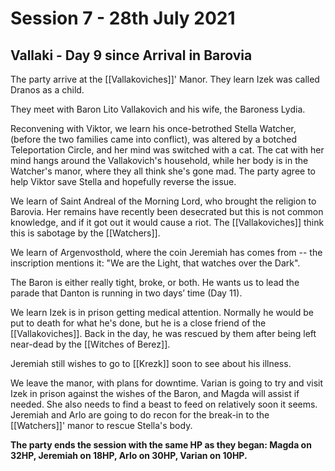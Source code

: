 # Session 7 - 28th July 2021

## Vallaki - Day 9 since Arrival in Barovia

The party arrive at the [[Vallakoviches]]' Manor. They learn Izek was called Dranos as a child.

They meet with Baron Lito Vallakovich and his wife, the Baroness Lydia.

Reconvening with Viktor, we learn his once-betrothed Stella Watcher, (before the two families came into conflict), was altered by a botched Teleportation Circle, and her mind was switched with a cat. The cat with her mind hangs around the Vallakovich's household, while her body is in the Watcher's manor, where they all think she's gone mad. The party agree to help Viktor save Stella and hopefully reverse the issue.

We learn of Saint Andreal of the Morning Lord, who brought the religion to Barovia. Her remains have recently been desecrated but this is not common knowledge, and if it got out it would cause a riot. The [[Vallakoviches]] think this is sabotage by the [[Watchers]].

We learn of Argenvosthold, where the coin Jeremiah has comes from -- the inscription mentions it: "We are the Light, that watches over the Dark".

The Baron is either really tight, broke, or both. He wants us to lead the parade that Danton is running in two days’ time (Day 11).

We learn Izek is in prison getting medical attention. Normally he would be put to death for what he's done, but he is a close friend of the [[Vallakoviches]]. Back in the day, he was rescued by them after being left near-dead by the [[Witches of Berez]].

Jeremiah still wishes to go to [[Krezk]] soon to see about his illness.

We leave the manor, with plans for downtime. Varian is going to try and visit Izek in prison against the wishes of the Baron, and Magda will assist if needed. She also needs to find a beast to feed on relatively soon it seems. Jeremiah and Arlo are going to do recon for the break-in to the [[Watchers]]' manor to rescue Stella's body.

**The party ends the session with the same HP as they began: Magda on 32HP, Jeremiah on 18HP, Arlo on 30HP, Varian on 10HP.**